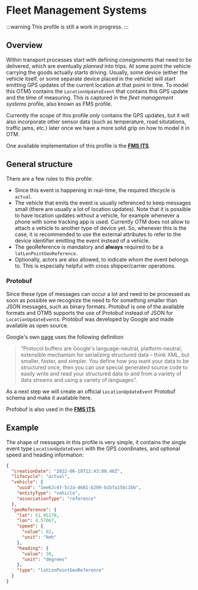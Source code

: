 Fleet Management Systems
================================

:::warning
This profile is still a work in progress.
:::

Overview
--------

Within transport processes start with defining _consignments_ that need to be
delivered, which are eventually _planned_ into trips. At some point the vehicle
carrying the goods actually starts driving. Usually, some device (either the
vehicle itself, or some separate device placed in the vehicle) will start
emitting GPS updates of the current location at that point in time. To model
this OTM5 contains the `LocationUpdateEvent` that contains this GPS update and
the time of measuring. This is captured in the _fleet management systems_
profile, also known as FMS profile.

Currently the scope of this profile _only_ contains the GPS updates, but it will
also incorporate other sensor data (such as temperature, road situtations,
traffic jams, etc.) later once we have a more solid grip on how to model it in
OTM.

One available implementation of this profile is the **[FMS ITS](fms-it)**.

General structure
-----------------

There are a few rules to this profile:
* Since this event is happening in real-time, the required lifecycle is
  `actual`.
* The vehicle that emits the event is usually referenced to keep messages small
  (there are usually a lot of location updates). Note that it is possible to
  have location updates without a vehicle, for example whenever a phone with
  some tracking app is used. Currently OTM does not allow to attach a vehicle to
  another type of device yet. So, whenever this is the case, it is recommended
  to use the external attributes to refer to the device identifier emitting the
  event instead of a vehicle.
* The geoReference is mandatory and **always** required to be a
  `latLonPointGeoReference`.
* Optionally, actors are also allowed, to indicate whom the event belongs to.
  This is especially helpful with cross shipper/carrier operations.

### Protobuf


Since these type of messages can occur a lot and need to be processed as soon as
possible we recognize the need to for something smaller than JSON messages, such
as binary formats. Protobuf is one of the available formats and OTM5 supports
the use of Protobuf instead of JSON for `LocationUpdateEvent`s. Protobuf was
developed by Google and made available as open source.

Google's own [page](https://developers.google.com/protocol-buffers/) uses the
following definition

> “Protocol buffers are Google's language-neutral, platform-neutral, extensible
> mechanism for serializing structured data – think XML, but smaller, faster,
> and simpler. You define how you want your data to be structured once, then you
> can use special generated source code to easily write and read your structured
> data to and from a variety of data streams and using a variety of languages”.

As a next step we will create an official `LocationUpdateEvent` Protobuf schema
and make it available here.

Profobuf is also used in the **[FMS ITS](fms-it)**.

Example
-------
The shape of messages in this profile is very simple, it contains the single
event type `LocationUpdateEvent` with the GPS coordinates, and optional speed
and heading information:

```json
{
  "creationDate": "2022-06-10T12:43:00.46Z",
  "lifecycle": "actual",
  "vehicle": {
    "uuid": "1ee62c47-5c2a-4681-b209-b1bfa15bc1bb",
    "entityType": "vehicle",
    "associationType": "reference"
  },
  "geoReference": {
    "lat": 51.95179,
    "lon": 4.57067,
    "speed": {
      "value": 82,
      "unit": "kmh"
    },
    "heading": {
      "value": 38,
      "unit": "degrees"
    },
    "type": "latLonPointGeoReference"
  }
}
```